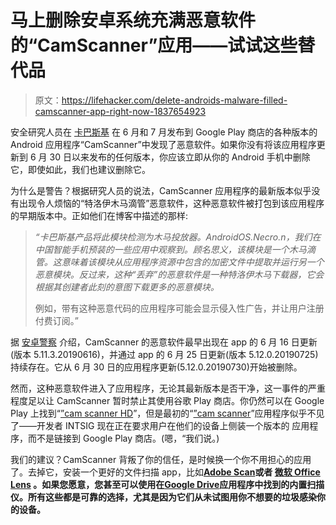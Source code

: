 # 马上删除安卓系统充满恶意软件的“CamScanner”应用——试试这些替代品

> 原文：<https://lifehacker.com/delete-androids-malware-filled-camscanner-app-right-now-1837654923>

安全研究人员在 [卡巴斯基](https://www.kaspersky.com/blog/camscanner-malicious-android-app/28156/) 在 6 月和 7 月发布到 Google Play 商店的各种版本的 Android 应用程序“CamScanner”中发现了恶意软件。如果你没有将该应用程序更新到 6 月 30 日以来发布的任何版本，你应该立即从你的 Android 手机中删除它，即使如此，我们也建议删除它。



为什么是警告？根据研究人员的说法，CamScanner 应用程序的最新版本似乎没有出现令人烦恼的“特洛伊木马滴管”恶意软件，这种恶意软件被打包到该应用程序的早期版本中。正如他们在博客中描述的那样:

> *“卡巴斯基产品将此模块检测为木马投放器。AndroidOS.Necro.n，我们在中国智能手机预装的一些应用中观察到。顾名思义，该模块是一个木马滴管。这意味着该模块从应用程序资源中包含的加密文件中提取并运行另一个恶意模块。反过来，这种“丢弃”的恶意软件是一种特洛伊木马下载器，它会根据其创建者此刻的意图下载更多的恶意模块。*
> 
> 例如，带有这种恶意代码的应用程序可能会显示侵入性广告，并让用户注册付费订阅。”

据 [安卓警察](https://www.androidpolice.com/2019/08/28/camscanner-play-store-malware/) 介绍，CamScanner 的恶意软件最早出现在 app 的 6 月 16 日更新(版本 5.11.3.20190616)，并通过 app 的 6 月 25 日更新(版本 5.12.0.20190725)持续存在。它从 6 月 30 日的应用程序更新(5.12.0.20190730)开始被删除。

然而，这种恶意软件进入了应用程序，无论其最新版本是否干净，这一事件的严重程度足以让 CamScanner 暂时禁止其使用谷歌 Play 商店。你仍然可以在 Google Play 上找到“[”cam scanner HD](https://play.google.com/store/apps/details?id=com.intsig.camscannerhd)”，但是最初的“[”cam scanner](https://play.google.com/store/apps/details?id=com.intsig.camscanner)”应用程序似乎不见了——开发者 INTSIG 现在正在要求用户在他们的设备上侧装一个版本的 应用程序，而不是链接到 Google Play 商店。(嗯，“我们说。)

我们的建议？CamScanner 背叛了你的信任，是时候换一个你不用担心的应用了。去掉它，安装一个更好的文件扫描 app，比如[**Adobe Scan**](https://play.google.com/store/apps/details?id=com.adobe.scan.android&hl=en_US)**或者 [**微软 Office Lens**](https://play.google.com/store/apps/details?id=com.microsoft.office.officelens) 。如果您愿意，您甚至可以使用在[**Google Drive**](https://play.google.com/store/apps/details?id=com.google.android.apps.docs&hl=en_US)应用程序中找到的内置扫描仪。所有这些都是可靠的选择，尤其是因为它们从未试图用你不想要的垃圾感染你的设备。**